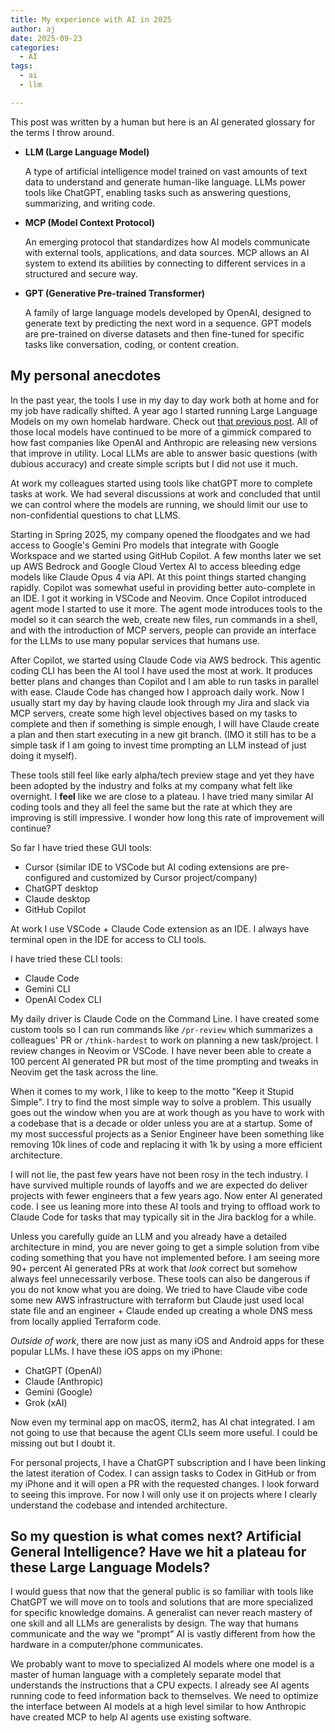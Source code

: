 ```yaml
---
title: My experience with AI in 2025
author: aj
date: 2025-09-23
categories:
  - AI
tags:
  - ai
  - llm

---
```


This post was written by a human but here is an AI generated glossary for the terms I throw around.
- **LLM (Large Language Model)**
    
    A type of artificial intelligence model trained on vast amounts of text data to understand and generate human-like language. LLMs power tools like ChatGPT, enabling tasks such as answering questions, summarizing, and writing code.
    
- **MCP (Model Context Protocol)**
    
    An emerging protocol that standardizes how AI models communicate with external tools, applications, and data sources. MCP allows an AI system to extend its abilities by connecting to different services in a structured and secure way.
    
- **GPT (Generative Pre-trained Transformer)**
    
    A family of large language models developed by OpenAI, designed to generate text by predicting the next word in a sequence. GPT models are pre-trained on diverse datasets and then fine-tuned for specific tasks like conversation, coding, or content creation.
    
## My personal anecdotes

In the past year, the tools I use in my day to day work both at home and for my job have radically shifted. A year ago I started running Large Language Models on my own homelab hardware. Check out [that previous post][1]. All of those local models have continued to be more of a gimmick compared to how fast companies like OpenAI and Anthropic are releasing new versions that improve in utility. Local LLMs are able to answer basic questions (with dubious accuracy) and create simple scripts but I did not use it much.

At work my colleagues started using tools like chatGPT more to complete tasks at work. We had several discussions at work and concluded that until we can control where the models are running, we should limit our use to non-confidential questions to chat LLMS.

Starting in Spring 2025, my company opened the floodgates and we had access to Google's Gemini Pro models that integrate with Google Workspace and we started using GitHub Copilot. A few months later we set up AWS Bedrock and Google Cloud Vertex AI to access bleeding edge models like Claude Opus 4 via API. At this point things started changing rapidly. Copilot was somewhat useful in providing better auto-complete in an IDE. I got it working in VSCode and Neovim. Once Copilot introduced agent mode I started to use it more. The agent mode introduces tools to the model so it can search the web, create new files, run commands in a shell, and with the introduction of MCP servers, people can provide an interface for the LLMs to use many popular services that humans use.

After Copilot, we started using Claude Code via AWS bedrock. This agentic coding CLI has been the AI tool I have used the most at work. It produces better plans and changes than Copilot and I am able to run tasks in parallel with ease. Claude Code has changed how I approach daily work. Now I usually start my day by having claude look through my Jira and slack via MCP servers, create some high level objectives based on my tasks to complete and then if something is simple enough, I will have Claude create a plan and then start executing in a new git branch. (IMO it still has to be a simple task if I am going to invest time prompting an LLM instead of just doing it myself).

These tools still feel like early alpha/tech preview stage and yet they have been adopted by the industry and folks at my company what felt like overnight. I **feel** like we are close to a plateau. I have tried many similar AI coding tools and they all feel the same but the rate at which they are improving is still impressive. I wonder how long this rate of improvement will continue?

So far I have tried these GUI tools:

- Cursor (similar IDE to VSCode but AI coding extensions are pre-configured and customized by Cursor project/company)
- ChatGPT desktop
- Claude desktop
- GitHub Copilot

At work I use VSCode + Claude Code extension as an IDE. I always have terminal open in the IDE for access to CLI tools.

I have tried these CLI tools:
- Claude Code
- Gemini CLI
- OpenAI Codex CLI

My daily driver is Claude Code on the Command Line. I have created some custom tools so I can run commands like `/pr-review` which summarizes a colleagues' PR or `/think-hardest` to work on planning a new task/project. I review changes in Neovim or VSCode. I have never been able to create a 100 percent AI generated PR but most of the time prompting and tweaks in Neovim get the task across the line.

When it comes to my work, I like to keep to the motto "Keep it Stupid Simple". I try to find the most simple way to solve a problem. This usually goes out the window when you are at work though as you have to work with a codebase that is a decade or older unless you are at a startup. Some of my most successful projects as a Senior Engineer have been something like removing 10k lines of code and replacing it with 1k by using a more efficient architecture.

I will not lie, the past few years have not been rosy in the tech industry. I have survived multiple rounds of layoffs and we are expected do deliver projects with fewer engineers that a few years ago. Now enter AI generated code. I see us leaning more into these AI tools and trying to offload work to Claude Code for tasks that may typically sit in the Jira backlog for a while. 

Unless you carefully guide an LLM and you already have a detailed architecture in mind, you are never going to get a simple solution from vibe coding something that you have not implemented before. I am seeing more 90+ percent AI generated PRs at work that _look_ correct but somehow always feel unnecessarily verbose. These tools can also be dangerous if you do not know what you are doing. We tried to have Claude vibe code some new AWS infrastructure with terraform but Claude just used local state file and an engineer + Claude ended up creating a whole DNS mess from locally applied Terraform code.

_Outside of work_, there are now just as many iOS and Android apps for these popular LLMs. I have these iOS apps on my iPhone:
- ChatGPT (OpenAI)
- Claude (Anthropic)
- Gemini (Google)
- Grok (xAI)

Now even my terminal app on macOS, iterm2, has AI chat integrated. I am not going to use that because the agent CLIs seem more useful. I could be missing out but I doubt it.

For personal projects, I have a ChatGPT subscription and I have been linking the latest iteration of Codex. I can assign tasks to Codex in GitHub or from my iPhone and it will open a PR with the requested changes. I look forward to seeing this improve. For now I will only use it on projects where I clearly understand the codebase and intended architecture.

## So my question is what comes next? Artificial General Intelligence? Have we hit a plateau for these Large Language Models?

I would guess that now that the general public is so familiar with tools like ChatGPT we will move on to tools and solutions that are more specialized for specific knowledge domains. A generalist can never reach mastery of one skill and all LLMs are generalists by design. The way that humans communicate and the way we "prompt" AI is vastly different from how the hardware in a computer/phone communicates. 

We probably want to move to specialized AI models where one model is a master of human language with a completely separate model that understands the instructions that a CPU expects. I already see AI agents running code to feed information back to themselves. We need to optimize the interface between AI models at a high level similar to how Anthropic have created MCP to help AI agents use existing software.

 [1]: /posts/ollama-blog/